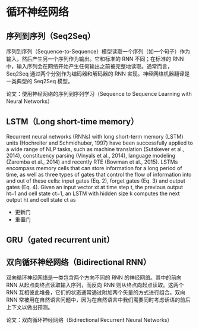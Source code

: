 # 循环神经网络

## 序列到序列（Seq2Seq）

序列到序列（Sequence-to-Sequence）模型读取一个序列（如一个句子）作为输入，然后产生另一个序列作为输出。它和标准的 RNN 不同；在标准的 RNN 中，输入序列会在网络开始产生任何输出之前被完整地读取。通常而言，Seq2Seq 通过两个分别作为编码器和解码器的 RNN 实现。神经网络机器翻译是一类典型的 Seq2Seq 模型。

论文：使用神经网络的序列到序列学习（Sequence to Sequence Learning with Neural Networks）


## LSTM（Long short-time memory）

Recurrent neural networks (RNNs) with long short-term memory (LSTM) units (Hochreiter and Schmidhuber, 1997) have been successfully applied to a wide range of NLP tasks, such as machine translation (Sutskever et al., 2014), constituency parsing (Vinyals et al., 2014), language modeling (Zaremba et al., 2014) and recently RTE (Bowman et al., 2015). LSTMs encompass memory cells that can store information for a long period of time, as well as three types of gates that control the flow of information into and out of these cells: input gates (Eq. 2), forget gates (Eq. 3) and output
gates (Eq. 4). Given an input vector xt at time step t, the previous output ht−1 and cell state ct−1, an LSTM with hidden size k computes the next output ht and cell state ct as
- 更新门
- 重置门

## GRU（gated recurrent unit）

## 双向循环神经网络（Bidirectional RNN）

双向循环神经网络是一类包含两个方向不同的 RNN 的神经网络。其中的前向 RNN 从起点向终点读取输入序列，而反向 RNN 则从终点向起点读取。这两个 RNN 互相彼此堆叠，它们的状态通常通过附加两个矢量的方式进行组合。双向 RNN 常被用在自然语言问题中，因为在自然语言中我们需要同时考虑话语的前后上下文以做出预测。

论文：双向循环神经网络（Bidirectional Recurrent Neural Networks）
